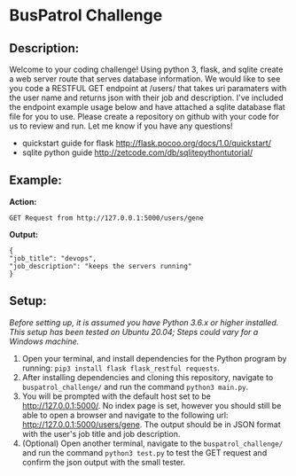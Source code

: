 # BusPatrol Challenge

## Description:
Welcome to your coding challenge! Using python 3, flask, and sqlite create a web server route that serves database information. We would like to see you code a RESTFUL GET endpoint at /users/<name> that takes uri paramaters with the user name and returns json with their job and description. I've included the endpoint example usage below and have attached a sqlite database flat file for you to use. Please create a repository on github with your code for us to review and run. Let me know if you have any questions!

* quickstart guide for flask http://flask.pocoo.org/docs/1.0/quickstart/
* sqlite python guide http://zetcode.com/db/sqlitepythontutorial/

## Example:

**Action:**
```
GET Request from http://127.0.0.1:5000/users/gene
```

**Output:**
```
{
"job_title": "devops",
"job_description": "keeps the servers running"
}
```

## Setup:
*Before setting up, it is assumed you have Python 3.6.x or higher installed. This setup has been tested on Ubuntu 20.04; Steps could vary for a Windows machine.*

1. Open your terminal, and install dependencies for the Python program by running: `pip3 install flask flask_restful requests`.
2. After installing dependencies and cloning this repository, navigate to `buspatrol_challenge/` and run the command `python3 main.py`.
3. You will be prompted with the default host set to be http://127.0.0.1:5000/. No index page is set, however you should still be able to open a browser and navigate to the following url: http://127.0.0.1:5000/users/gene. The output should be in JSON format with the user's job title and job description.
4. (Optional) Open another terminal, navigate to the `buspatrol_challenge/` and run the command `python3 test.py` to test the GET request and confirm the json output with the small tester.

